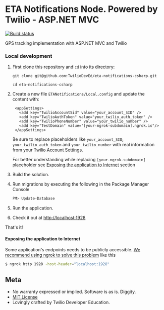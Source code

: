 # ETA Notifications Node. Powered by Twilio - ASP.NET MVC

[![Build status](https://ci.appveyor.com/api/projects/status/yqxays3pbnjsau25?svg=true)](https://ci.appveyor.com/project/TwilioDevEd/eta-notifications-csharp)

GPS tracking implementation with ASP.NET MVC and Twilio

### Local development

1. First clone this repository and `cd` into its directory:
   ```
   git clone git@github.com:TwilioDevEd/eta-notifications-csharp.git

   cd eta-notifications-csharp
   ```

1. Create a new file `ETANotifications/Local.config` and update the content with:

   ```
    <appSettings>
      <add key="TwilioAccountSid" value="your_account_SID" />
      <add key="TwilioAuthToken" value="your_twilio_auth_token" />
      <add key="TwilioPhoneNumber" value="your_twilio_number" />
      <add key="TestDomain" value="[your-ngrok-subdomain].ngrok.io"/>
    </appSettings>
   ```
   Be sure to replace placeholders like `your_account_SID`, `your_twilio_auth_token` and `your_twilio_number` with real information from your
   [Twilio Account Settings](https://www.twilio.com/user/account/settings).

   For better understanding while replacing ```[your-ngrok-subdomain]``` placeholder see [Exposing the application to Internet](#ngrok) section

1. Build the solution.

1. Run migrations by executing the following in the Package Manager Console

  	```bash
    PM> Update-Database
    ```

1. Run the application.

1. Check it out at [http://localhost:1928](http://localhost:1928)

That's it!

#### Exposing the application to Internet<a name="ngrok">

Some application's endpoints needs to be publicly accessible. [We recommend using ngrok to solve this problem](https://www.twilio.com/blog/2015/09/6-awesome-reasons-to-use-ngrok-when-testing-webhooks.html) like this

  ```bash
  $ ngrok http 1928 -host-header="localhost:1928"
  ```

## Meta

* No warranty expressed or implied. Software is as is. Diggity.
* [MIT License](http://www.opensource.org/licenses/mit-license.html)
* Lovingly crafted by Twilio Developer Education.
